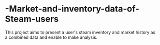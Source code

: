 # -Market-and-inventory-data-of-Steam-users
This project aims to present a user's steam inventory and market history as a combined data and enable to make analysis.
